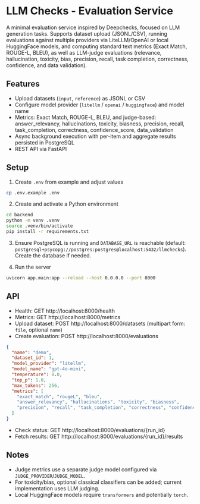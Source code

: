 # LLM Checks - Evaluation Service

A minimal evaluation service inspired by Deepchecks, focused on LLM generation tasks. Supports dataset upload (JSONL/CSV), running evaluations against multiple providers via LiteLLM/OpenAI or local HuggingFace models, and computing standard text metrics (Exact Match, ROUGE-L, BLEU), as well as LLM-judge evaluations (relevance, hallucination, toxicity, bias, precision, recall, task completion, correctness, confidence, and data validation).

## Features
- Upload datasets (`input`, `reference`) as JSONL or CSV
- Configure model provider (`litellm` / `openai` / `huggingface`) and model name
- Metrics: Exact Match, ROUGE-L, BLEU, and judge-based: answer_relevancy, hallucinations, toxicity, biasness, precision, recall, task_completion, correctness, confidence_score, data_validation
- Async background execution with per-item and aggregate results persisted in PostgreSQL
- REST API via FastAPI

## Setup

1. Create `.env` from example and adjust values
```bash
cp .env.example .env
```

2. Create and activate a Python environment
```bash
cd backend
python -m venv .venv
source .venv/bin/activate
pip install -r requirements.txt
```

3. Ensure PostgreSQL is running and `DATABASE_URL` is reachable (default: `postgresql+psycopg://postgres:postgres@localhost:5432/llmchecks`). Create the database if needed.

4. Run the server
```bash
uvicorn app.main:app --reload --host 0.0.0.0 --port 8000
```

## API
- Health: GET http://localhost:8000/health
- Metrics: GET http://localhost:8000/metrics
- Upload dataset: POST http://localhost:8000/datasets (multipart form: `file`, optional `name`)
- Create evaluation: POST http://localhost:8000/evaluations
```json
{
  "name": "demo",
  "dataset_id": 1,
  "model_provider": "litellm",
  "model_name": "gpt-4o-mini",
  "temperature": 0.0,
  "top_p": 1.0,
  "max_tokens": 256,
  "metrics": [
    "exact_match", "rougeL", "bleu",
    "answer_relevancy", "hallucinations", "toxicity", "biasness",
    "precision", "recall", "task_completion", "correctness", "confidence_score", "data_validation"
  ]
}
```
- Check status: GET http://localhost:8000/evaluations/{run_id}
- Fetch results: GET http://localhost:8000/evaluations/{run_id}/results

## Notes
- Judge metrics use a separate judge model configured via `JUDGE_PROVIDER`/`JUDGE_MODEL`.
- For toxicity/bias, optional classical classifiers can be added; current implementation uses LLM judging.
- Local HuggingFace models require `transformers` and potentially `torch`.